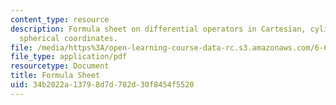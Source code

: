 ```yaml
---
content_type: resource
description: Formula sheet on differential operators in Cartesian, cylindrical, and
  spherical coordinates.
file: /media/https%3A/open-learning-course-data-rc.s3.amazonaws.com/6-641-electromagnetic-fields-forces-and-motion-spring-2009/34b2022a13798d7d782d30f8454f5520_MIT6_641s09_study02.pdf
file_type: application/pdf
resourcetype: Document
title: Formula Sheet
uid: 34b2022a-1379-8d7d-782d-30f8454f5520
---
```

